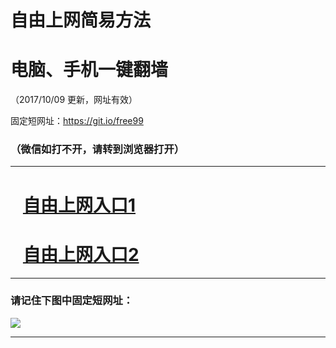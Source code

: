 ﻿# 自由上网简易方法

# 电脑、手机一键翻墙

（2017/10/09 更新，网址有效）

固定短网址：https://git.io/free99

### （微信如打不开，请转到浏览器打开）


***





# &nbsp;&nbsp; <a href="http://ft967714573.fwq-tz-1001.info/fwqtz01.html?t=10090013323 " target="_blank">自由上网入口1</a>
# &nbsp;&nbsp; <a href="http://ft138877453.fwq-tz-1002.info/fwqtz02.html?t=100900124919 " target="_blank">自由上网入口2</a>
***

### 请记住下图中固定短网址：

<img src="https://s3-us-west-2.amazonaws.com/fwq-1001/yjfq-20170905okok.png" /> 


***

